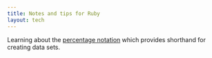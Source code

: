 ```yaml
---
title: Notes and tips for Ruby
layout: tech
---
```


Learning about the [percentage
notation](https://simpleror.wordpress.com/2009/03/15/q-q-w-w-x-r-s/) which
provides shorthand for creating data sets.
